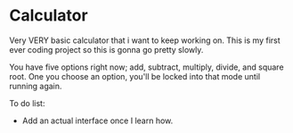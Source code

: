 # Calculator
Very VERY basic calculator that i want to keep working on. This is my first ever coding project so this is gonna go pretty slowly.

You have five options right now; add, subtract, multiply, divide, and square root. One you choose an option, you'll be locked into that mode until running again.

To do list:
- Add an actual interface once I learn how.
